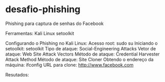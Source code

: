 # desafio-phishing
Phishing para captura de senhas do Facebook

Ferramentas:
Kali Linux
setoolkit

Configurando o Phishing no Kali Linux:
Acesso root: sudo su
Iniciando o setoolkit: setoolkit
Tipo de ataque: Social-Engineering Attacks
Vetor de ataque: Web Site Attack Vectors
Método de ataque: Credential Harvester Attack Method 
Método de ataque: Site Cloner
Obtendo o endereço da máquina: ifconfig
URL para clone: http://www.facebook.com

Resutados:
